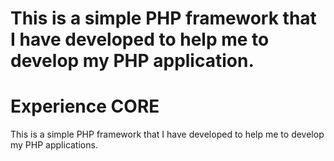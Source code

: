 This is a simple PHP framework that I have developed to help me to develop my PHP application. 
=======
Experience CORE
===============
This is a simple PHP framework that I have developed to help me to develop my PHP applications. 
